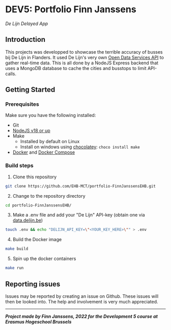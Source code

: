 # DEV5: Portfolio Finn Janssens

_De Lijn Delayed App_

## Introduction

This projects was developped to showcase the terrible accuracy of busses bij De Lijn in Flanders. It used De Lijn's very own [Open Data Services API](https://data.delijn.be/docs/services) to gather real-time data. This is all done by a NodeJS Express backend that uses a MongoDB database to cache the cities and busstops to limit API-calls.

## Getting Started

### Prerequisites

Make sure you have the following installed:

- Git
- [NodeJS v18 or up](https://nodejs.org/en/)
- Make
  - Installed by default on Linux
  - Install on windows using [chocolatey](https://chocolatey.org/install): `choco install make`
- [Docker](https://www.docker.com/) and [Docker Compose](https://docs.docker.com/compose/)

### Build steps

1. Clone this repository

```bash
git clone https://github.com/EHB-MCT/portfolio-FinnJanssensEHB.git
```

2. Change to the repository directory

```bash
cd portfolio-FinnJanssensEHB/
```

3. Make a .env file and add your "De Lijn" API-key (obtain one via [data.delijn.be](https://data.delijn.be/))

```bash
touch .env && echo "DELIJN_API_KEY=\"<YOUR_KEY_HERE>\"" > .env
```

4. Build the Docker image

```bash
make build
```

5. Spin up the docker containers

```bash
make run
```

## Reporting issues

Issues may be reported by creating an issue on Github. These issues will then be looked into. The help and involvement is very much appreciated.

---

**_Project made by Finn Janssens, 2022 for the Development 5 course at Erasmus Hogeschool Brussels_**
